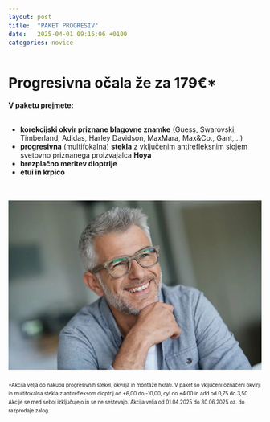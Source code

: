 ```yaml
---
layout: post
title:  "PAKET PROGRESIV"
date:   2025-04-01 09:16:06 +0100
categories: novice
---
```

<body>
<h1><b>Progresivna očala že za 179€</b>*</h1>

<b>V paketu prejmete:</b> <br>
  <br>
<body>
  
  - <b>korekcijski okvir priznane blagovne znamke</b> (Guess, Swarovski, Timberland, Adidas, Harley Davidson, MaxMara, Max&Co., Gant,...)<br>
  - <b>progresivna</b> (multifokalna) <b>stekla</b> z vključenim antirefleksnim slojem svetovno priznanega proizvajalca <b>Hoya</b><br>
  - <b>brezplačno meritev dioptrije</b><br>
  - <b>etui in krpico</b><br>
<br>
<br>
<img src="/img/Paket-progresiv.webp" alt="Paket progresiv">
<br>
<br>
<font size="1">*Akcija velja ob nakupu progresivnih stekel, okvirja in montaže hkrati. V paket so vključeni označeni okvirji in multifokalna stekla z antirefleksom dioptrij od +6,00 do -10,00, cyl do +4,00 in add od 0,75 do 3,50. Akcije se med seboj izključujejo in se ne seštevajo. Akcija velja od 01.04.2025 do 30.06.2025 oz. do razprodaje zalog.</font>

</body>
